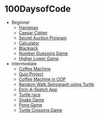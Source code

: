 # 100DaysofCode
- Beginner
    - [Hangman](https://github.com/orvil1026/100DaysOfCode/blob/main/Day%207/Hangman.ipynb)
    - [Caesar Cipher](https://github.com/orvil1026/100DaysOfCode/blob/main/Day%208/Caesar%20Cipher.ipynb)
    - [Secret Auction Program](https://github.com/orvil1026/100DaysOfCode/blob/main/Day%209/Secret%20Auction%20Program.ipynb)
    - [Calculator](https://github.com/orvil1026/100DaysOfCode/blob/main/Day%2010/Calculator.ipynb)
    - [Blackjack](https://github.com/orvil1026/100DaysOfCode/blob/main/Day%2011/BlackJack.ipynb)
    - [Number Guessing Game](https://github.com/orvil1026/100DaysOfCode/blob/main/Day%2012/Number%20Guessing%20Game.ipynb)
    - [Higher Lower Game](https://github.com/orvil1026/100DaysOfCode/blob/main/Day%2014/Higher%20Lower%20Game.ipynb)
 - Intermediate
    - [Coffee Machine](https://github.com/orvil1026/100DaysOfCode/blob/main/Day%2015/CoffeeMachine.py)
    - [Quiz Project](https://github.com/orvil1026/100DaysOfCode/tree/main/Day%2017/quiz-game-start)
    - [Coffee Machine in OOP](https://github.com/orvil1026/100DaysOfCode/tree/main/Day%2016/oop-coffee-machine-start/oop-coffee-machine-start)
    - [Random Walk,Spirograph using Turtle](https://github.com/orvil1026/100DaysOfCode/blob/main/Day%2018/Day18-start/main.py)
    - [Etch-A-Sketch App](https://github.com/orvil1026/100DaysOfCode/tree/main/Day%2019/etch-a-sketch-start)
    - [Turtle race](https://github.com/orvil1026/100DaysOfCode/tree/main/Day%2019/turtle-race-start)
    - [Snake Game](https://github.com/orvil1026/100DaysOfCode/tree/main/Day%2020%20%26%2021/snake_game)
    - [Pong Game](https://github.com/orvil1026/100DaysOfCode/tree/main/Day%2022/pong-game)
    - [Turtle Crossing Game](https://github.com/orvil1026/100DaysOfCode/tree/main/Day%2023/turtle-crossing-start)



